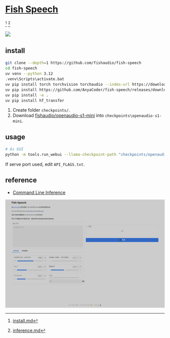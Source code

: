 # [Fish Speech](https://github.com/fishaudio/fish-speech)

[^1] [^2]

![](https://img.shields.io/github/license/fish-speech/fish-speech)

## install

```sh
git clone --depth=1 https://github.com/fishaudio/fish-speech
cd fish-speech
uv venv --python 3.12
.venv\Scripts\activate.bat
uv pip install torch torchvision torchaudio --index-url https://download.pytorch.org/whl/cu121
uv pip install https://github.com/AnyaCoder/fish-speech/releases/download/v0.1.0/triton_windows-0.1.0-py3-none-any.whl
uv pip install -e .
uv pip install hf_transfer
```

1. Create folder `checkpoints/`.
2. Download [fishaudio/openaudio-s1-mini](https://huggingface.co/fishaudio/openaudio-s1-mini/tree/main) into `checkpoints\openaudio-s1-mini`.

## usage

```sh
# As GUI
python -m tools.run_webui --llama-checkpoint-path "checkpoints/openaudio-s1-mini" --decoder-checkpoint-path "checkpoints/openaudio-s1-mini/codec.pth" --decoder-config-name modded_dac_vq
```

If serve port used, edit `API_FLAGS.txt`.

## reference

- [Command Line Inference](https://github.com/fishaudio/fish-speech/blob/main/docs/en/inference.md#command-line-inference)

[^1]: [install.md](https://github.com/fishaudio/fish-speech/blob/main/docs/en/install.md)
[^2]: [inference.md](https://github.com/fishaudio/fish-speech/blob/main/docs/en/inference.md)

![fish-speech](/_image/optWeb/fish-speech.png)
